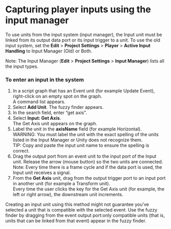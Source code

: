 

# Capturing player inputs using the input manager

To use units from the input system (input manager), the Input unit must be linked from its output data port or its input trigger to a unit. To use the old input system, set the **Edit** > **Project Settings** > **Player** > **Active Input Handling** to Input Manager (Old) or Both.

Note: The Input Manager (**Edit** > **Project Settings** > **Input Manager**) lists all the input types.

### To enter an input in the system

1. In a script graph that has an Event unit (for example Update Event), right-click on an empty spot on the graph.</br>
   A command list appears.
2. Select **Add Unit**.
   The fuzzy finder appears.
3. In the search field, enter “get axis”.
4. Select **Input: Get Axis**.</br>
   The Get Axis unit appears on the graph.
5. Label the unit in the **axisName** field (for example Horizontal).</br>
   WARNING: You must label the unit with the exact spelling of the units listed in the Input Manager or Unity does not recognize them.</br>
   TIP: Copy and paste the input unit name to ensure the spelling is correct.
6. Drag the output port from an event unit to the input port of the Input unit. Release the arrow (mouse button) so the two units are connected. </br>
   Note: Every time there is a frame cycle and if the data port is used, the Input unit receives a signal.
7. From the **Get Axis** unit, drag from the output trigger port to an input port in another unit (for example a Transform unit).</br>
   Every time the user clicks the key for the Get Axis unit (for example, the left or right arrow), the downstream unit increments.

Creating an input unit using this method might not guarantee you’ve selected a unit that is compatible with the selected event. Use the fuzzy finder by dragging from the event output port:only compatible units (that is, units that can be linked from that event) appear in the fuzzy finder. 


